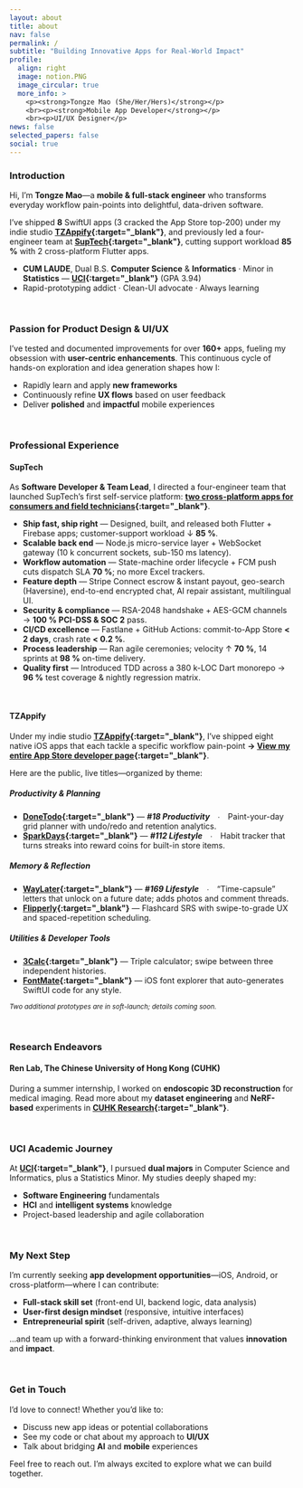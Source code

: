 ```yaml
---
layout: about
title: about
nav: false
permalink: /
subtitle: "Building Innovative Apps for Real-World Impact"
profile:
  align: right
  image: notion.PNG
  image_circular: true
  more_info: >
    <p><strong>Tongze Mao (She/Her/Hers)</strong></p>
    <br><p><strong>Mobile App Developer</strong></p>
    <br><p>UI/UX Designer</p>
news: false
selected_papers: false
social: true
---
```


### Introduction

Hi, I’m **Tongze Mao**—a **mobile & full-stack engineer** who transforms everyday workflow pain-points into delightful, data-driven software.

I’ve shipped **8** SwiftUI apps (3 cracked the App Store top-200) under my indie studio **[TZAppify](https://t-mao.github.io/projects/TZAppify/){:target="\_blank"}**, and previously led a four-engineer team at **[SupTech](https://t-mao.github.io/projects/SupTech/){:target="\_blank"}**, cutting support workload **85 %** with 2 cross-platform Flutter apps.

- **CUM LAUDE**, Dual B.S. **Computer Science** & **Informatics** · Minor in **Statistics** — **[UCI](https://t-mao.github.io/projects/UCI/){:target="\_blank"}** (GPA 3.94)
- Rapid-prototyping addict · Clean-UI advocate · Always learning

<br>

### Passion for Product Design & UI/UX

I’ve tested and documented improvements for over **160+** apps, fueling my obsession with **user-centric enhancements**. This continuous cycle of hands-on exploration and idea generation shapes how I:

- Rapidly learn and apply **new frameworks**
- Continuously refine **UX flows** based on user feedback
- Deliver **polished** and **impactful** mobile experiences

<br>

### Professional Experience

#### **SupTech**

As **Software Developer & Team Lead**, I directed a four-engineer team that launched SupTech’s first self-service platform: **[two cross-platform apps for consumers and field technicians](https://t-mao.github.io/projects/SupTech/){:target="\_blank"}**.

- **Ship fast, ship right** — Designed, built, and released both Flutter + Firebase apps; customer-support workload ↓ **85 %**.
- **Scalable back end** — Node.js micro-service layer + WebSocket gateway (10 k concurrent sockets, sub-150 ms latency).
- **Workflow automation** — State-machine order lifecycle + FCM push cuts dispatch SLA **70 %**; no more Excel trackers.
- **Feature depth** — Stripe Connect escrow & instant payout, geo-search (Haversine), end-to-end encrypted chat, AI repair assistant, multilingual UI.
- **Security & compliance** — RSA-2048 handshake + AES-GCM channels → **100 % PCI-DSS & SOC 2** pass.
- **CI/CD excellence** — Fastlane + GitHub Actions: commit-to-App Store **< 2 days**, crash rate **< 0.2 %**.
- **Process leadership** — Ran agile ceremonies; velocity ↑ **70 %**, 14 sprints at **98 %** on-time delivery.
- **Quality first** — Introduced TDD across a 380 k-LOC Dart monorepo → **96 %** test coverage & nightly regression matrix.

<br>

#### **TZAppify**

Under my indie studio **[TZAppify](https://t-mao.github.io/projects/TZAppify/){:target="\_blank"}**, I’ve shipped eight native iOS apps that each tackle a specific workflow pain-point **→ [View my entire App Store developer page](https://apps.apple.com/us/developer/tongze-mao/id1801828453){:target="\_blank"}**.

Here are the public, live titles—organized by theme:

##### Productivity & Planning

- **[DoneTodo](https://t-mao.github.io/projects/DoneTodo/){:target="\_blank"}** — **_#18 Productivity_** ∙ Paint-your-day grid planner with undo/redo and retention analytics.
- **[SparkDays](https://t-mao.github.io/projects/SparkDays/){:target="\_blank"}** — **_#112 Lifestyle_** ∙ Habit tracker that turns streaks into reward coins for built-in store items.

##### Memory & Reflection

- **[WayLater](https://t-mao.github.io/projects/WayLater/){:target="\_blank"}** — **_#169 Lifestyle_** ∙ “Time-capsule” letters that unlock on a future date; adds photos and comment threads.
- **[Flipperly](https://t-mao.github.io/projects/Flipperly/){:target="\_blank"}** — Flashcard SRS with swipe-to-grade UX and spaced-repetition scheduling.

##### Utilities & Developer Tools

- **[3Calc](https://t-mao.github.io/projects/3Calc/){:target="\_blank"}** — Triple calculator; swipe between three independent histories.
- **[FontMate](https://t-mao.github.io/projects/FontMate/){:target="\_blank"}** — iOS font explorer that auto-generates SwiftUI code for any style.

<small>_Two additional prototypes are in soft-launch; details coming soon._</small>

<br>

### Research Endeavors

#### **Ren Lab, The Chinese University of Hong Kong (CUHK)**

During a summer internship, I worked on **endoscopic 3D reconstruction** for medical imaging. Read more about my **dataset engineering** and **NeRF-based** experiments in **[CUHK Research](https://t-mao.github.io/projects/CUHK/){:target="\_blank"}**.

<br>

### UCI Academic Journey

At **[UCI](https://t-mao.github.io/projects/UCI/){:target="\_blank"}**, I pursued **dual majors** in Computer Science and Informatics, plus a Statistics Minor. My studies deeply shaped my:

- **Software Engineering** fundamentals
- **HCI** and **intelligent systems** knowledge
- Project-based leadership and agile collaboration

<br>

### My Next Step

I’m currently seeking **app development opportunities**—iOS, Android, or cross-platform—where I can contribute:

- **Full-stack skill set** (front-end UI, backend logic, data analysis)
- **User-first design mindset** (responsive, intuitive interfaces)
- **Entrepreneurial spirit** (self-driven, adaptive, always learning)

…and team up with a forward-thinking environment that values **innovation** and **impact**.

<br>

### Get in Touch

I’d love to connect! Whether you’d like to:

- Discuss new app ideas or potential collaborations
- See my code or chat about my approach to **UI/UX**
- Talk about bridging **AI** and **mobile** experiences

Feel free to reach out. I’m always excited to explore what we can build together.

<br>
